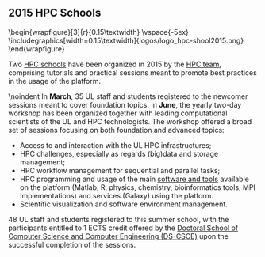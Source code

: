 ## 2015 HPC Schools

\begin{wrapfigure}[3]{r}{0.15\textwidth}
  \vspace{-5ex}
  \includegraphics[width=0.15\textwidth]{logos/logo_hpc-shool2015.png}
\end{wrapfigure}

Two [HPC schools](https://hpc.uni.lu/hpc-school) have been organized in 2015 by the [HPC team](https://hpc.uni.lu/about/team.html), comprising
tutorials and practical sessions meant to promote best practices in the
usage of the platform.

\noindent 
In __March__, 35 UL staff and students registered to the newcomer sessions meant to cover
foundation topics. <!-- (UL HPC overview, access and basic usage).-->
In __June__, the yearly two-day workshop has been organized together with leading computational scientists
of the UL and HPC technologists. The workshop offered a broad set of sessions focusing on both
foundation and advanced topics:

* Access to and interaction with the UL HPC infrastructures;
* HPC challenges, especially as regards (big)data and storage management;
* HPC workflow management for sequential and parallel tasks;
* HPC programming and usage of the main [software and tools](http://hpc.uni.lu/users/software) available on the platform
  (Matlab, R, physics, chemistry, bioinformatics tools, MPI implementations) and
  services (Galaxy) using the platform.
* Scientific visualization and software environment management.


48 UL staff and students registered to this summer school, with the participants
entitled to 1 ECTS credit offered by the
[Doctoral School of Computer Science and Computer Engineering (DS-CSCE)](http://wwwen.uni.lu/formations/fstc/doctoral_school_of_computer_science_and_computer_engineering)
upon the successful completion of the sessions.
